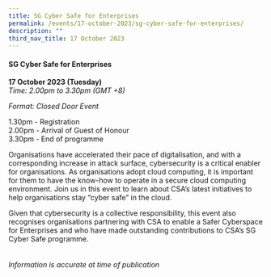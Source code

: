 ```yaml
---
title: SG Cyber Safe for Enterprises
permalink: /events/17-october-2023/sg-cyber-safe-for-enterprises/
description: ""
third_nav_title: 17 October 2023
---
```

#### **SG Cyber Safe for Enterprises**

**17 October 2023 (Tuesday)**  
*Time: 2.00pm to 3.30pm (GMT +8)*

*Format: Closed Door Event*

1.30pm - Registration
<br>2.00pm - Arrival of Guest of Honour
<br>3.30pm - End of programme

Organisations have accelerated their pace of digitalisation, and with a corresponding increase in attack surface, cybersecurity is a critical enabler for organisations. As organisations adopt cloud computing, it is important for them to have the know-how to operate in a secure cloud computing environment. Join us in this event to learn about CSA’s latest initiatives to help organisations stay “cyber safe” in the cloud.

Given that cybersecurity is a collective responsibility, this event also recognises organisations partnering with CSA to enable a Safer Cyberspace for Enterprises and who have made outstanding contributions to CSA’s SG Cyber Safe programme.
<br><br><br>
*Information is accurate at time of publication*